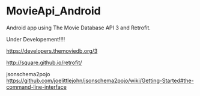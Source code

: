 # MovieApi_Android


Android app using The Movie Database API 3 and Retrofit.

Under Developement!!!!

https://developers.themoviedb.org/3

http://square.github.io/retrofit/

jsonschema2pojo    https://github.com/joelittlejohn/jsonschema2pojo/wiki/Getting-Started#the-command-line-interface
